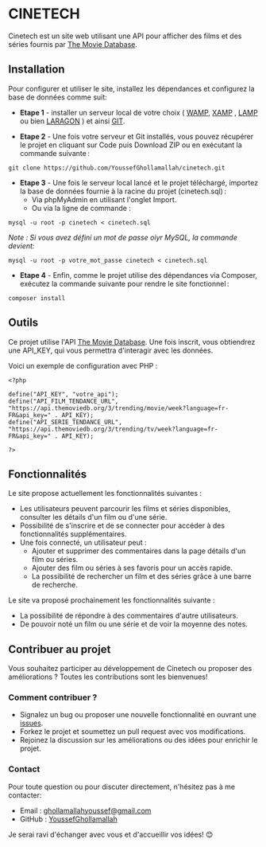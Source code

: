 # CINETECH
Cinetech est un site web utilisant une API pour afficher des films et des séries fournis par [The Movie Database](https://www.themoviedb.org/signup).

## Installation
Pour configurer et utiliser le site, installez les dépendances et configurez la base de données comme suit:

* **Etape 1** - installer un serveur local de votre choix  ( [WAMP](https://www.wampserver.com/), [XAMP](https://www.apachefriends.org/fr/index.html) , [LAMP](https://doc.ubuntu-fr.org/lamp) ou bien [LARAGON](https://laragon.org/download/) ) et ainsi [GIT](https://git-scm.com/downloads).

* **Etape 2** - Une fois votre serveur et Git installés, vous pouvez récupérer le projet en cliquant sur Code puis Download ZIP ou en exécutant la commande suivante :

```
git clone https://github.com/YoussefGhollamallah/cinetech.git
```

* **Etape 3** -  Une fois le serveur local lancé et le projet téléchargé, importez la base de données fournie à la racine du projet (cinetech.sql) :
    * Via phpMyAdmin en utilisant l'onglet Import.
    * Ou via la ligne de commande :

```
mysql -u root -p cinetech < cinetech.sql
```

*Note : Si vous avez défini un mot de passe oiyr MySQL, la commande devient:*
```
mysql -u root -p votre_mot_passe cinetech < cinetech.sql
```

* **Etape 4** - Enfin, comme le projet utilise des dépendances via Composer, exécutez la commande suivante pour rendre le site fonctionnel :
```
composer install
```

## Outils
Ce projet utilise l'API [The Movie Database](https://www.themoviedb.org/signup). Une fois inscrit, vous obtiendrez une API_KEY, qui vous permettra d'interagir avec les données.

Voici un exemple de configuration avec PHP :
```
<?php

define("API_KEY", "votre_api");
define("API_FILM_TENDANCE_URL", "https://api.themoviedb.org/3/trending/movie/week?language=fr-FR&api_key=" . API_KEY);
define("API_SERIE_TENDANCE_URL", "https://api.themoviedb.org/3/trending/tv/week?language=fr-FR&api_key=" . API_KEY);

?>
```

## Fonctionnalités
Le site propose actuellement les fonctionnalités suivantes : 
* Les utilisateurs peuvent parcourir les films et séries disponibles, consulter les détails d'un film ou d'une série.
* Possibilité de s'inscrire et de se connecter pour accéder à des fonctionnalités supplémentaires.
* Une fois connecté, un utilisateur peut :
    * Ajouter et supprimer des commentaires dans la page détails d'un film ou séries.
    * Ajouter des film ou séries à ses favoris pour un accès rapide.
    * La possibilité de rechercher un film et des séries grâce à une barre de recherche.

Le site va proposé prochainement les fonctionnalités suivante :
* La possibilité de répondre à des commentaires d'autre utilisateurs.
* De pouvoir noté un film ou une série et de voir la moyenne des notes.

## Contribuer au projet

Vous souhaitez participer au développement de Cinetech ou proposer des améliorations ? Toutes les contributions sont les bienvenues!

### Comment contribuer ?
* Signalez un bug ou proposer une nouvelle fonctionnalité en ouvrant une [issues](https://github.com/YoussefGhollamallah/cinetech/issues).
* Forkez le projet et soumettez un pull request avec vos modifications.
* Rejoinez la discussion sur les améliorations ou des idées pour enrichir le projet.

### Contact
Pour toute question ou pour discuter directement, n'hésitez pas à me contacter:
* Email : ghollamallahyoussef@gmail.com
* GitHub : [YoussefGhollamallah](https://github.com/YoussefGhollamallah)

Je serai ravi d'échanger avec vous et d'accueillir vos idées! 😊
